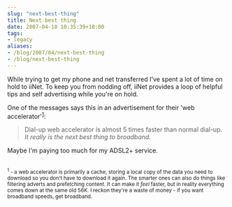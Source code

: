 ```yaml
---
slug: "next-best-thing"
title: Next best thing
date: 2007-04-18 10:35:39+10:00
tags:
- legacy
aliases:
- /blog/2007/04/next-best-thing
- /blog/next-best-thing
---
```


While trying to get my phone and net transferred I've spent a lot of time on hold to iiNet. To keep you from nodding off, iiNet provides a loop of helpful tips and self advertising while you're on hold.

One of the messages says this in an advertisement for their 'web accelerator'<sup><a href="#iinet_1">1</a></sup>:
<blockquote>
Dial-up web accelerator is almost 5 times faster than normal dial-up. <i>It really is the next best thing to broadband.</i>
</blockquote>

Maybe I'm paying too much for my ADSL2+ service.

<br/>
<small><sup><a name="iinet_1">1</a></sup> - a web accelerator is primarily a cache, storing a local copy of the data you need to download so you don't have to download it again. The smarter ones can also do things like filtering adverts and prefetching content. It can make it <i>feel</i> faster, but in reality everything comes down at the same old 56K. I reckon they're a waste of money - if you want broadband speeds, get broadband.</small><!--more-->
